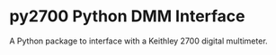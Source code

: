 # py2700 Python DMM Interface
A Python package to interface with a Keithley 2700 digital multimeter.
